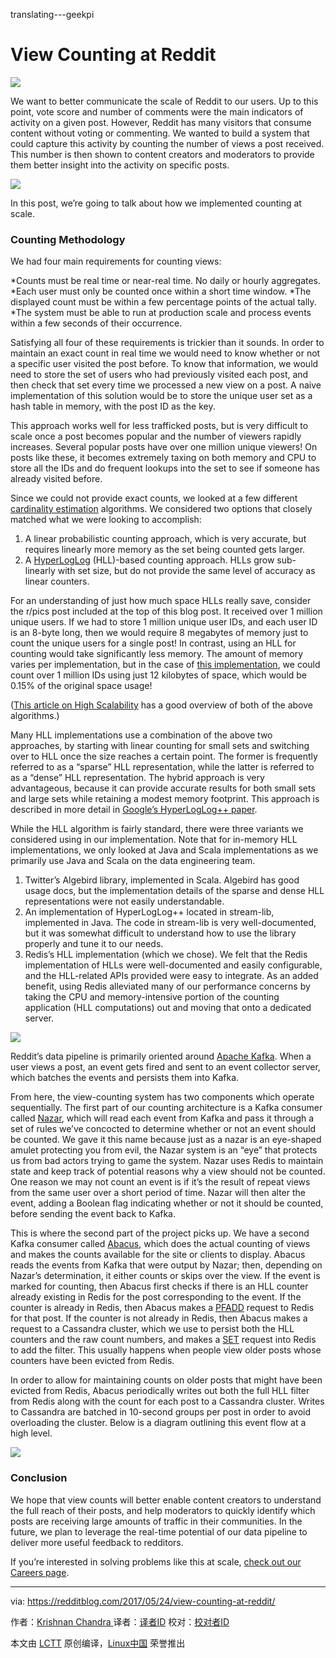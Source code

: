 translating---geekpi

View Counting at Reddit
======================

![](https://redditupvoted.files.wordpress.com/2017/05/content-view-header.png?crop=0px%2C9px%2C1000px%2C483px&resize=1200%2C580)


We want to better communicate the scale of Reddit to our users. Up to this point, vote score and number of comments were the main indicators of activity on a given post. However, Reddit has many visitors that consume content without voting or commenting. We wanted to build a system that could capture this activity by counting the number of views a post received. This number is then shown to content creators and moderators to provide them better insight into the activity on specific posts.

![](https://redditupvoted.files.wordpress.com/2017/05/cvcs-neeson-fix.png?w=372&h=743&zoom=2)

In this post, we’re going to talk about how we implemented counting at scale.

### Counting Methodology

We had four main requirements for counting views:

*Counts must be real time or near-real time. No daily or hourly aggregates.
*Each user must only be counted once within a short time window.
*The displayed count must be within a few percentage points of the actual tally.
*The system must be able to run at production scale and process events within a few seconds of their occurrence.

Satisfying all four of these requirements is trickier than it sounds. In order to maintain an exact count in real time we would need to know whether or not a specific user visited the post before. To know that information, we would need to store the set of users who had previously visited each post, and then check that set every time we processed a new view on a post. A naive implementation of this solution would be to store the unique user set as a hash table in memory, with the post ID as the key.

This approach works well for less trafficked posts, but is very difficult to scale once a post becomes popular and the number of viewers rapidly increases. Several popular posts have over one million unique viewers! On posts like these, it becomes extremely taxing on both memory and CPU to store all the IDs and do frequent lookups into the set to see if someone has already visited before.

Since we could not provide exact counts, we looked at a few different [cardinality estimation][1] algorithms. We considered two options that closely matched what we were looking to accomplish:

1. A linear probabilistic counting approach, which is very accurate, but requires linearly more memory as the set being counted gets larger.
2. A [HyperLogLog][2] (HLL)-based counting approach. HLLs grow sub-linearly with set size, but do not provide the same level of accuracy as linear counters.

For an understanding of just how much space HLLs really save, consider the r/pics post included at the top of this blog post. It received over 1 million unique users. If we had to store 1 million unique user IDs, and each user ID is an 8-byte long, then we would require 8 megabytes of memory just to count the unique users for a single post! In contrast, using an HLL for counting would take significantly less memory. The amount of memory varies per implementation, but in the case of [this implementation][3], we could count over 1 million IDs using just 12 kilobytes of space, which would be 0.15% of the original space usage!

([This article on High Scalability][5] has a good overview of both of the above algorithms.)

Many HLL implementations use a combination of the above two approaches, by starting with linear counting for small sets and switching over to HLL once the size reaches a certain point. The former is frequently referred to as a “sparse” HLL representation, while the latter is referred to as a “dense” HLL representation. The hybrid approach is very advantageous, because it can provide accurate results for both small sets and large sets while retaining a modest memory footprint. This approach is described in more detail in [Google’s HyperLogLog++ paper][6].

While the HLL algorithm is fairly standard, there were three variants we considered using in our implementation. Note that for in-memory HLL implementations, we only looked at Java and Scala implementations as we primarily use Java and Scala on the data engineering team.

1. Twitter’s Algebird library, implemented in Scala. Algebird has good usage docs, but the implementation details of the sparse and dense HLL representations were not easily understandable.
2. An implementation of HyperLogLog++ located in stream-lib, implemented in Java. The code in stream-lib is very well-documented, but it was somewhat difficult to understand how to use the library properly and tune it to our needs.
3. Redis’s HLL implementation (which we chose). We felt that the Redis implementation of HLLs were well-documented and easily configurable, and the HLL-related APIs provided were easy to integrate. As an added benefit, using Redis alleviated many of our performance concerns by taking the CPU and memory-intensive portion of the counting application (HLL computations) out and moving that onto a dedicated server.

![](https://redditupvoted.files.wordpress.com/2017/05/view-counts-architecture.png)

Reddit’s data pipeline is primarily oriented around [Apache Kafka][7]. When a user views a post, an event gets fired and sent to an event collector server, which batches the events and persists them into Kafka.

From here, the view-counting system has two components which operate sequentially. The first part of our counting architecture is a Kafka consumer called [Nazar][8], which will read each event from Kafka and pass it through a set of rules we’ve concocted to determine whether or not an event should be counted. We gave it this name because just as a nazar is an eye-shaped amulet protecting you from evil, the Nazar system is an “eye” that protects us from bad actors trying to game the system. Nazar uses Redis to maintain state and keep track of potential reasons why a view should not be counted. One reason we may not count an event is if it’s the result of repeat views from the same user over a short period of time. Nazar will then alter the event, adding a Boolean flag indicating whether or not it should be counted, before sending the event back to Kafka.

This is where the second part of the project picks up. We have a second Kafka consumer called [Abacus][9], which does the actual counting of views and makes the counts available for the site or clients to display. Abacus reads the events from Kafka that were output by Nazar; then, depending on Nazar’s determination, it either counts or skips over the view. If the event is marked for counting, then Abacus first checks if there is an HLL counter already existing in Redis for the post corresponding to the event. If the counter is already in Redis, then Abacus makes a [PFADD][10] request to Redis for that post. If the counter is not already in Redis, then Abacus makes a request to a Cassandra cluster, which we use to persist both the HLL counters and the raw count numbers, and makes a [SET][11] request into Redis to add the filter. This usually happens when people view older posts whose counters have been evicted from Redis.

In order to allow for maintaining counts on older posts that might have been evicted from Redis, Abacus periodically writes out both the full HLL filter from Redis along with the count for each post to a Cassandra cluster. Writes to Cassandra are batched in 10-second groups per post in order to avoid overloading the cluster. Below is a diagram outlining this event flow at a high level.

![](https://redditupvoted.files.wordpress.com/2017/05/abacus-event-flow.png)

### Conclusion

We hope that view counts will better enable content creators to understand the full reach of their posts, and help moderators to quickly identify which posts are receiving large amounts of traffic in their communities. In the future, we plan to leverage the real-time potential of our data pipeline to deliver more useful feedback to redditors.

If you’re interested in solving problems like this at scale, [check out our Careers page][12].


----------------------

via: https://redditblog.com/2017/05/24/view-counting-at-reddit/

作者：[Krishnan Chandra ][a]
译者：[译者ID](https://github.com/译者ID)
校对：[校对者ID](https://github.com/校对者ID)

本文由 [LCTT](https://github.com/LCTT/TranslateProject) 原创编译，[Linux中国](https://linux.cn/) 荣誉推出

[a]:https://redditblog.com/topic/technology/
[1]:https://en.wikipedia.org/wiki/Count-distinct_problem
[2]:http://algo.inria.fr/flajolet/Publications/FlFuGaMe07.pdf
[3]:http://antirez.com/news/75
[5]:http://highscalability.com/blog/2012/4/5/big-data-counting-how-to-count-a-billion-distinct-objects-us.html
[6]:https://stefanheule.com/papers/edbt13-hyperloglog.pdf
[7]:https://kafka.apache.org/
[8]:https://en.wikipedia.org/wiki/Nazar_(amulet)
[9]:https://en.wikipedia.org/wiki/Abacus
[10]:https://redis.io/commands/pfadd
[11]:https://redis.io/commands/set
[12]:https://about.reddit.com/careers/








